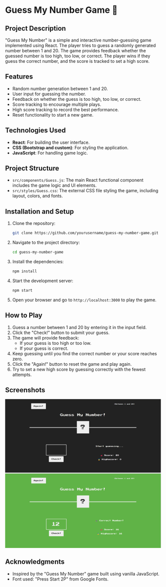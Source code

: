 # Guess My Number Game 🎲

## Project Description

"Guess My Number" is a simple and interactive number-guessing game implemented using React. The player tries to guess a randomly generated number between 1 and 20. The game provides feedback whether the guessed number is too high, too low, or correct. The player wins if they guess the correct number, and the score is tracked to set a high score.

## Features

- Random number generation between 1 and 20.
- User input for guessing the number.
- Feedback on whether the guess is too high, too low, or correct.
- Score tracking to encourage multiple plays.
- High score tracking to record the best performance.
- Reset functionality to start a new game.

## Technologies Used

- **React**: For building the user interface.
- **CSS (Bootstrap and custom)**: For styling the application.
- **JavaScript**: For handling game logic.

## Project Structure

- `src/components/Guess.js`: The main React functional component includes the game logic and UI elements.
- `src/styles/Guess.css`: The external CSS file styling the game, including layout, colors, and fonts.

## Installation and Setup

1. Clone the repository:
    ```bash
    git clone https://github.com/yourusername/guess-my-number-game.git
    ```
2. Navigate to the project directory:
    ```bash
    cd guess-my-number-game
    ```
3. Install the dependencies:
    ```bash
    npm install
    ```
4. Start the development server:
    ```bash
    npm start
    ```
5. Open your browser and go to `http://localhost:3000` to play the game.

## How to Play

1. Guess a number between 1 and 20 by entering it in the input field.
2. Click the "Check!" button to submit your guess.
3. The game will provide feedback:
   - If your guess is too high or too low.
   - If your guess is correct.
4. Keep guessing until you find the correct number or your score reaches zero.
5. Click the "Again!" button to reset the game and play again.
6. Try to set a new high score by guessing correctly with the fewest attempts.

## Screenshots

![Screenshot of the Game](./src/assets/screenshots/s1.png)
![Screenshot after winning the Game](./src/assets/screenshots/s2.png)

## Acknowledgments

- Inspired by the "Guess My Number" game built using vanilla JavaScript.
- Font used: "Press Start 2P" from Google Fonts.

